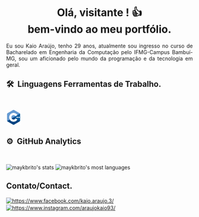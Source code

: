 
<h1 align="center">Olá, visitante ! 👍 <br> bem-vindo ao meu portfólio.</h1>

<div>
      <p><p align="justify">Eu sou Kaio Araújo, tenho 29 anos, atualmente sou ingresso no curso de Bacharelado em Engenharia da Computação pelo IFMG-Campus Bambuí-MG, sou um aficionado pelo mundo da programação e da tecnologia em geral.</p>
          </div>
 
## 🛠 &nbsp;Linguagens Ferramentas de Trabalho.
<br>

<p align="left"> <a href="https://www.w3schools.com/cpp/" target="_blank" rel="noreferrer"> <img src="https://raw.githubusercontent.com/devicons/devicon/master/icons/cplusplus/cplusplus-original.svg" alt="cplusplus" width="40" height="40"/> </a> </p>


## ⚙️ &nbsp;GitHub Analytics

<br>
<p align="left">
<img width="530em" src="https://github-readme-stats.vercel.app/api?username=araujokaio93&show_icons=true&theme=vision-friendly-dark" alt="maykbrito's stats"/>
<img width="530em" src="https://github-readme-stats.vercel.app/api/top-langs/?username=araujokaio93&layout=compact&theme=vision-friendly-dark" alt="maykbrito's most languages"/>
</p>

## Contato/Contact.

<a href="https://fb.com/https://www.facebook.com/kaio.araujo.3/" target="blank"><img align="center" src="https://raw.githubusercontent.com/rahuldkjain/github-profile-readme-generator/master/src/images/icons/Social/facebook.svg" alt="https://www.facebook.com/kaio.araujo.3/" height="30" width="40" /></a>
<a href="https://instagram.com/https://www.instagram.com/araujokaio93/" target="blank"><img align="center" src="https://raw.githubusercontent.com/rahuldkjain/github-profile-readme-generator/master/src/images/icons/Social/instagram.svg" alt="https://www.instagram.com/araujokaio93/" height="30" width="40" /></a>
</p>
